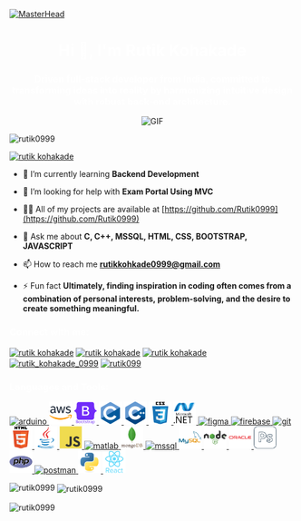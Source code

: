 [![MasterHead](https://images-wixmp-ed30a86b8c4ca887773594c2.wixmp.com/f/b4434681-01c8-400e-b9a2-898b704d90fa/dg6bm5v-185b920f-ed72-4985-ac36-dd04a31389ed.jpg?token=eyJ0eXAiOiJKV1QiLCJhbGciOiJIUzI1NiJ9.eyJzdWIiOiJ1cm46YXBwOjdlMGQxODg5ODIyNjQzNzNhNWYwZDQxNWVhMGQyNmUwIiwiaXNzIjoidXJuOmFwcDo3ZTBkMTg4OTgyMjY0MzczYTVmMGQ0MTVlYTBkMjZlMCIsIm9iaiI6W1t7InBhdGgiOiJcL2ZcL2I0NDM0NjgxLTAxYzgtNDAwZS1iOWEyLTg5OGI3MDRkOTBmYVwvZGc2Ym01di0xODViOTIwZi1lZDcyLTQ5ODUtYWMzNi1kZDA0YTMxMzg5ZWQuanBnIn1dXSwiYXVkIjpbInVybjpzZXJ2aWNlOmZpbGUuZG93bmxvYWQiXX0.AXWJCNK5SYRKXe7ou9D5Lcjgsl_ligHhfy-Sy_dHXMM)](https://github.com/CodeBreaker200)

<h1 align="center" style="color:#ffffff;">Hi 👋, I'm Rutik Kohakade</h1>
<h3 align="center" style="color:#ffffff;">Driven full-stack developer from India, committed to transforming ideas into reality by harmonizing intuitive design with robust back-end architecture.</h3>

<p align="center">
  <img src="https://media.giphy.com/media/ZVik7pBtu9dNS/giphy.gif" alt="GIF" width="300"/>
</p>
<p align="left"> <img src="https://komarev.com/ghpvc/?username=rutik0999&label=Profile%20views&color=0e75b6&style=flat" alt="rutik0999" /> </p>

<p align="left"> <a href="https://twitter.com/rutik kohakade" target="blank"><img src="https://img.shields.io/twitter/follow/rutik kohakade?logo=twitter&style=for-the-badge" alt="rutik kohakade" /></a> </p>

- 🌱 I’m currently learning **Backend Development**

- 🤝 I’m looking for help with **Exam Portal Using MVC**

- 👨‍💻 All of my projects are available at [https://github.com/Rutik0999](https://github.com/Rutik0999)

- 💬 Ask me about **C, C++, MSSQL, HTML, CSS, BOOTSTRAP, JAVASCRIPT**

- 📫 How to reach me **rutikkohkade0999@gmail.com**

- ⚡ Fun fact **Ultimately, finding inspiration in coding often comes from a combination of personal interests, problem-solving, and the desire to create something meaningful.**

<h3 align="left" style="color:#ffffff;">Connect with me:</h3>
<p align="left">
<a href="https://twitter.com/rutik kohakade" target="blank"><img align="center" src="https://raw.githubusercontent.com/rahuldkjain/github-profile-readme-generator/master/src/images/icons/Social/twitter.svg" alt="rutik kohakade" height="30" width="40" /></a>
<a href="https://linkedin.com/in/rutik kohakade" target="blank"><img align="center" src="https://raw.githubusercontent.com/rahuldkjain/github-profile-readme-generator/master/src/images/icons/Social/linked-in-alt.svg" alt="rutik kohakade" height="30" width="40" /></a>
<a href="https://fb.com/rutik kohakade" target="blank"><img align="center" src="https://raw.githubusercontent.com/rahuldkjain/github-profile-readme-generator/master/src/images/icons/Social/facebook.svg" alt="rutik kohakade" height="30" width="40" /></a>
<a href="https://instagram.com/rutik_kohakade_0999" target="blank"><img align="center" src="https://raw.githubusercontent.com/rahuldkjain/github-profile-readme-generator/master/src/images/icons/Social/instagram.svg" alt="rutik_kohakade_0999" height="30" width="40" /></a>
<a href="https://discord.gg/rutik099" target="blank"><img align="center" src="https://raw.githubusercontent.com/rahuldkjain/github-profile-readme-generator/master/src/images/icons/Social/discord.svg" alt="rutik099" height="30" width="40" /></a>
</p>

<h3 align="left" style="color:#ffffff;">Languages and Tools:</h3>
<p align="left"> <a href="https://www.arduino.cc/" target="_blank" rel="noreferrer"> <img src="https://cdn.worldvectorlogo.com/logos/arduino-1.svg" alt="arduino" width="40" height="40"/> </a> <a href="https://aws.amazon.com" target="_blank" rel="noreferrer"> <img src="https://raw.githubusercontent.com/devicons/devicon/master/icons/amazonwebservices/amazonwebservices-original-wordmark.svg" alt="aws" width="40" height="40"/> </a> <a href="https://getbootstrap.com" target="_blank" rel="noreferrer"> <img src="https://raw.githubusercontent.com/devicons/devicon/master/icons/bootstrap/bootstrap-plain-wordmark.svg" alt="bootstrap" width="40" height="40"/> </a> <a href="https://www.cprogramming.com/" target="_blank" rel="noreferrer"> <img src="https://raw.githubusercontent.com/devicons/devicon/master/icons/c/c-original.svg" alt="c" width="40" height="40"/> </a> <a href="https://www.w3schools.com/cpp/" target="_blank" rel="noreferrer"> <img src="https://raw.githubusercontent.com/devicons/devicon/master/icons/cplusplus/cplusplus-original.svg" alt="cplusplus" width="40" height="40"/> </a> <a href="https://www.w3schools.com/css/" target="_blank" rel="noreferrer"> <img src="https://raw.githubusercontent.com/devicons/devicon/master/icons/css3/css3-original-wordmark.svg" alt="css3" width="40" height="40"/> </a> <a href="https://dotnet.microsoft.com/" target="_blank" rel="noreferrer"> <img src="https://raw.githubusercontent.com/devicons/devicon/master/icons/dot-net/dot-net-original-wordmark.svg" alt="dotnet" width="40" height="40"/> </a> <a href="https://www.figma.com/" target="_blank" rel="noreferrer"> <img src="https://www.vectorlogo.zone/logos/figma/figma-icon.svg" alt="figma" width="40" height="40"/> </a> <a href="https://firebase.google.com/" target="_blank" rel="noreferrer"> <img src="https://www.vectorlogo.zone/logos/firebase/firebase-icon.svg" alt="firebase" width="40" height="40"/> </a> <a href="https://git-scm.com/" target="_blank" rel="noreferrer"> <img src="https://www.vectorlogo.zone/logos/git-scm/git-scm-icon.svg" alt="git" width="40" height="40"/> </a> <a href="https://www.w3.org/html/" target="_blank" rel="noreferrer"> <img src="https://raw.githubusercontent.com/devicons/devicon/master/icons/html5/html5-original-wordmark.svg" alt="html5" width="40" height="40"/> </a> <a href="https://www.java.com" target="_blank" rel="noreferrer"> <img src="https://raw.githubusercontent.com/devicons/devicon/master/icons/java/java-original.svg" alt="java" width="40" height="40"/> </a> <a href="https://developer.mozilla.org/en-US/docs/Web/JavaScript" target="_blank" rel="noreferrer"> <img src="https://raw.githubusercontent.com/devicons/devicon/master/icons/javascript/javascript-original.svg" alt="javascript" width="40" height="40"/> </a> <a href="https://www.mathworks.com/" target="_blank" rel="noreferrer"> <img src="https://upload.wikimedia.org/wikipedia/commons/2/21/Matlab_Logo.png" alt="matlab" width="40" height="40"/> </a> <a href="https://www.mongodb.com/" target="_blank" rel="noreferrer"> <img src="https://raw.githubusercontent.com/devicons/devicon/master/icons/mongodb/mongodb-original-wordmark.svg" alt="mongodb" width="40" height="40"/> </a> <a href="https://www.microsoft.com/en-us/sql-server" target="_blank" rel="noreferrer"> <img src="https://www.svgrepo.com/show/303229/microsoft-sql-server-logo.svg" alt="mssql" width="40" height="40"/> </a> <a href="https://www.mysql.com/" target="_blank" rel="noreferrer"> <img src="https://raw.githubusercontent.com/devicons/devicon/master/icons/mysql/mysql-original-wordmark.svg" alt="mysql" width="40" height="40"/> </a> <a href="https://nodejs.org" target="_blank" rel="noreferrer"> <img src="https://raw.githubusercontent.com/devicons/devicon/master/icons/nodejs/nodejs-original-wordmark.svg" alt="nodejs" width="40" height="40"/> </a> <a href="https://www.oracle.com/" target="_blank" rel="noreferrer"> <img src="https://raw.githubusercontent.com/devicons/devicon/master/icons/oracle/oracle-original.svg" alt="oracle" width="40" height="40"/> </a> <a href="https://www.photoshop.com/en" target="_blank" rel="noreferrer"> <img src="https://raw.githubusercontent.com/devicons/devicon/master/icons/photoshop/photoshop-line.svg" alt="photoshop" width="40" height="40"/> </a> <a href="https://www.php.net" target="_blank" rel="noreferrer"> <img src="https://raw.githubusercontent.com/devicons/devicon/master/icons/php/php-original.svg" alt="php" width="40" height="40"/> </a> <a href="https://postman.com" target="_blank" rel="noreferrer"> <img src="https://www.vectorlogo.zone/logos/getpostman/getpostman-icon.svg" alt="postman" width="40" height="40"/> </a> <a href="https://www.python.org" target="_blank" rel="noreferrer"> <img src="https://raw.githubusercontent.com/devicons/devicon/master/icons/python/python-original.svg" alt="python" width="40" height="40"/> </a> <a href="https://reactjs.org/" target="_blank" rel="noreferrer"> <img src="https://raw.githubusercontent.com/devicons/devicon/master/icons/react/react-original-wordmark.svg" alt="react" width="40" height="40"/> </a> </p>

<p><img align="left" src="https://github-readme-stats.vercel.app/api/top-langs?username=rutik0999&show_icons=true&locale=en&layout=compact&theme=dark" alt="rutik0999" /></p>

<p>&nbsp;<img align="center" src="https://github-readme-stats.vercel.app/api?username=rutik0999&show_icons=true&locale=en&theme=dark" alt="rutik0999" /></p>

<p><img align="center" src="https://github-readme-streak-stats.herokuapp.com/?user=rutik0999&theme=dark" alt="rutik0999" /></p>
